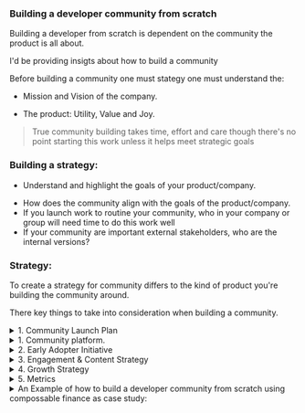 ### Building a developer community from scratch

Building a developer from scratch is dependent on the community the product is all about.

I'd be providing insigts about how to build a community

Before building a community one must stategy one must understand the:

- Mission and Vision of the company.

- The product: Utility, Value and Joy.

> True community building takes time, effort and care though there's no point starting this work unless it helps meet strategic goals

### Building a strategy:

- Understand and highlight the goals of your product/company.

* How does the community align with the goals of the product/company.
* If you launch work to routine your community, who in your company or group will need time to do this work well
* If your community are important external stakeholders, who are the internal versions?

### Strategy:

To create a strategy for community differs to the kind of product you're building the community around.

There key things to take into consideration when building a community.

<details>
    <summary>1. Community Launch Plan</summary>
    <P>
    1. Defining the target audience.
    2. The need of the audience. (Painpoint, Roadblocks)
    3. The Value and solutions the product will provide.
    4. Community Name.(Most cases the product name).
    5. The community value statement.
    </p>

</details>

<details>
    <summary>1. Community platform.</summary>

</details>

<details>
    <summary>2. Early Adopter Initiative</summary>
    <p>
    1.
    </p>

</details>

<details>
    <summary>3. Engagement & Content Strategy</summary>

</details>

<details>
    <summary>4. Growth Strategy</summary>

</details>

<details>
    <summary>5. Metrics</summary>

</details>

<details>
    <summary>An Example of how to build a developer community from scratch using compossable finance as case study:</summary>
<p>

#### We can hide anything, even code!

```ruby
   puts "Hello World"
```

</p>
</details>
